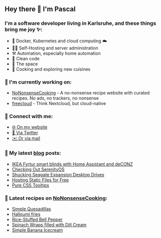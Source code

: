 ## Hey there 👋 I'm Pascal

### I'm a software developer living in Karlsruhe, and these things bring me joy ✨:

- 🚢 Docker, Kubernetes and cloud computing ☁️
- 👨‍💻 Self-Hosting and server administration
- ⚒️ Automation, especially home automation
- 🧽 Clean code
- 🚀 The space
- 🍳 Cooking and exploring new cuisines

### 💪 I'm currently working on:

- [NoNonsenseCooking][nncgh] - A no-nonsense recipe website with curated recipes. No ads, no trackers, no nonsense
- [freecloud][fc] - Think Nextcloud, but cloud-native

### 💬 Connect with me:

- [🌐 On my website][website]
- [🐣 Via Twitter][twitter]
- [✉️ Or via mail][mail]

### 📕 My latest [blog][website] posts:

<!-- BLOG_POSTS:START -->
- [IKEA Fyrtur smart blinds with Home Assistant and deCONZ](https://riesinger.dev//posts/ikea-fyrtur-homeassistant-deconz)
- [Checking Out SerenityOS](https://riesinger.dev//posts/checking-out-serenity-os)
- [Shucking Seagate Expansion Desktop Drives](https://riesinger.dev//posts/shucking-seagate-expansion-desktop-drives)
- [Hosting Static Files for Free](https://riesinger.dev//posts/hosting-static-files-for-free)
- [Pure CSS Tooltips](https://riesinger.dev//posts/pure-css-tooltips)
<!-- BLOG_POSTS:END -->

### 🍔 Latest recipes on [NoNonsenseCooking][nnc]:

<!-- RECIPES:START -->
- [Simple Quesadillas](https://nononsense.cooking/en-US/r/WhkAMQbBqE/simple-quesadillas)
- [Halloumi fries](https://nononsense.cooking/en-US/r/2IJ5-UnErv/halloumi-fries)
- [Rice-Stuffed Bell Pepper](https://nononsense.cooking/en-US/r/YZvnsRZuuh/rice-stuffed-bell-pepper)
- [Spinach Wraps filled with Dill Cream](https://nononsense.cooking/en-US/r/KUvCHXi5t8/spinach-wraps-filled-with-dill-cream)
- [Simple Banana Icecream](https://nononsense.cooking/en-US/r/9ZHh13BR6p/simple-banana-icecream)
<!-- RECIPES:END -->

[website]: https://riesinger.dev
[twitter]: https://twitter.com/pascalriesinger
[mail]: mailto:mail@pascal-riesinger.de
[nnc]: https://nononsense.cooking
[nncgh]: https://github.com/riesinger/nononsensecooking
[fc]: https://github.com/freecloudio
